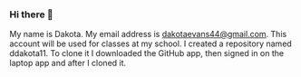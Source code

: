 ### Hi there 👋
My name is Dakota. My email address is dakotaevans44@gmail.com. This account will be used for classes at my school. I created a repository named ddakota11. To clone it I downloaded the GitHub app, then signed in on the laptop app and after I cloned it.
<!--
**ddakota11/ddakota11** is a ✨ _special_ ✨ repository because its `README.md` (this file) appears on your GitHub profile.

Here are some ideas to get you started:

- 🔭 I’m currently working on ...
- 🌱 I’m currently learning ...
- 👯 I’m looking to collaborate on ...
- 🤔 I’m looking for help with ...
- 💬 Ask me about ...
- 📫 How to reach me: ...
- 😄 Pronouns: ...
- ⚡ Fun fact: ...
-->
